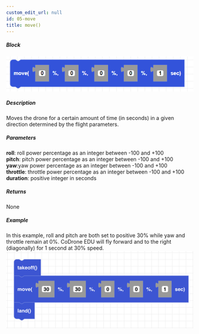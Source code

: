 ```yaml
---
custom_edit_url: null
id: 05-move
title: move()
---
```


##### Block

![move image](move.PNG)

##### Description

Moves the drone for a certain amount of time (in seconds) in a given direction determined by the flight parameters. 

##### Parameters

**roll**: roll power percentage as an integer between -100 and +100<br /> 
**pitch**: pitch power percentage as an integer between -100 and +100<br />
**yaw**:yaw power percentage as an integer between -100 and +100<br /> 
**throttle**:  throttle power percentage as an integer between -100 and +100<br />
**duration**: positive integer in seconds <br />

##### Returns

None

##### Example
In this example, roll and pitch are both set to positive 30% while yaw and throttle remain at 0%. CoDrone EDU will fly forward and to the right (diagonally) for 1 second at 30% speed.
![move example](move_example.png)
